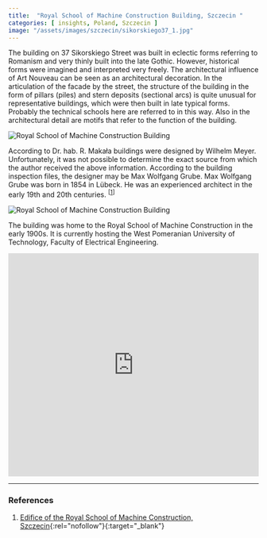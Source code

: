 ```yaml
---
title:  "Royal School of Machine Construction Building, Szczecin "
categories: [ insights, Poland, Szczecin ]
image: "/assets/images/szczecin/sikorskiego37_1.jpg"
---
```

The building on 37 Sikorskiego Street was built in eclectic forms referring to Romanism and very thinly built into the late Gothic. However, historical forms were imagined and interpreted very freely. The architectural influence of Art Nouveau can be seen as an architectural decoration. In the articulation of the facade by the street, the structure of the building in the form of pillars (piles) and stern deposits (sectional arcs) is quite unusual for representative buildings, which were then built in late typical forms. Probably the technical schools here are referred to in this way. Also in the architectural detail are motifs that refer to the function of the building.

![Royal School of Machine Construction Building]({{site.baseurl}}/assets/images/szczecin/sikorskiego37_2.jpg) 

According to Dr. hab. R. Makała buildings were designed by Wilhelm Meyer. Unfortunately, it was not possible to determine the exact source from which the author received the above information. According to the building inspection files, the designer may be Max Wolfgang Grube. Max Wolfgang Grube was born in 1854 in Lübeck. He was an experienced architect in the early 19th and 20th centuries. <sup>[[1](#references)]</sup>

![Royal School of Machine Construction Building]({{site.baseurl}}/assets/images/szczecin/sikorskiego_37_2.jpg)

The building was home to the Royal School of Machine Construction in the early 1900s. It is currently hosting the West Pomeranian University of Technology, Faculty of Electrical Engineering.

<iframe src="https://www.google.com/maps/embed?pb=!4v1590075097755!6m8!1m7!1s3k3DQbVfjSaxGDN3bBTtgA!2m2!1d53.42497806628658!2d14.53369903569726!3f144.16395261710178!4f26.026398272328734!5f0.7820865974627469" width="100%" height="450" frameborder="0" style="border:0;" allowfullscreen="" aria-hidden="false" tabindex="0"></iframe>

<hr name="references">

### References
1. [Edifice of the Royal School of Machine Construction, Szczecin](https://zabytek.pl/pl/obiekty/szczecin-krolewska-szkola-budowy-maszyn-ob-zachodniopomorski-u){:rel="nofollow"}{:target="_blank"}